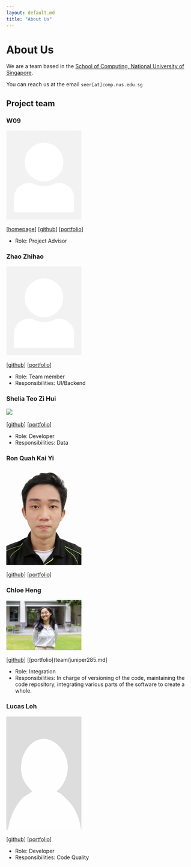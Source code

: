 ```yaml
---
layout: default.md
title: "About Us"
---
```


# About Us

We are a team based in the [School of Computing, National University of Singapore](http://www.comp.nus.edu.sg).

You can reach us at the email `seer[at]comp.nus.edu.sg`

## Project team

### W09

<img src="images/johndoe.png" width="200px">

[[homepage](http://www.comp.nus.edu.sg/~damithch)]
[[github](https://github.com/johndoe)]
[[portfolio](team/Noob-No-1)]

* Role: Project Advisor

### Zhao Zhihao

<img src="images/johndoe.png" width="200px">

[[github](http://github.com/Noob-No-1)]
[[portfolio](team/Noob-No-1.md)]

* Role: Team member
* Responsibilities: UI/Backend 

### Shelia Teo Zi Hui

<img src="images/shelialia.png" width="200px">

[[github](http://github.com/shelialia)]
[[portfolio](team/shelialia.md)]

* Role: Developer
* Responsibilities: Data

### Ron Quah Kai Yi

<img src="images/salads-source.png" width="200px">

[[github](http://github.com/salads-source)]
[[portfolio](team/salads-source.md)]

### Chloe Heng

<img src="images/juniper285.png" width="200px">

[[github](http://github.com/juniper285)]
[[portfolio](team/juniper285.md]

* Role: Integration
* Responsibilities: In charge of versioning of the code, maintaining the code repository, integrating various parts of the software to create a whole.

### Lucas Loh

<img src="images/aekyr.png" width="200px">

[[github](http://github.com/aekyr)]
[[portfolio](team/aekyr.md)]

* Role: Developer
* Responsibilities: Code Quality
